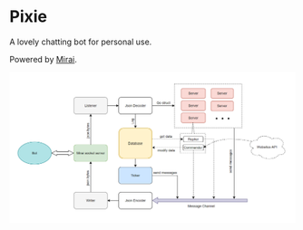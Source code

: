# Pixie

A lovely chatting bot for personal use.

Powered by [Mirai](https://github.com/mamoe/mirai).

![](./img/architecture.png)